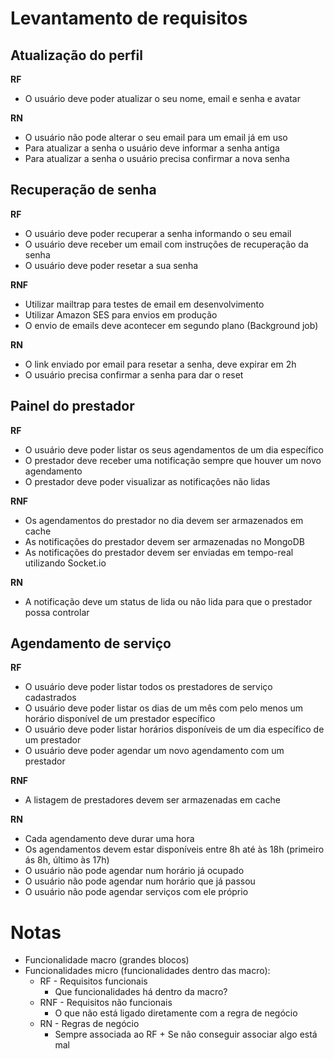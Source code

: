 # Levantamento de requisitos

## Atualização do perfil

**RF**

- O usuário deve poder atualizar o seu nome, email e senha e avatar

**RN**

- O usuário não pode alterar o seu email para um email já em uso
- Para atualizar a senha o usuário deve informar a senha antiga
- Para atualizar a senha o usuário precisa confirmar a nova senha

## Recuperação de senha

**RF**

- O usuário deve poder recuperar a senha informando o seu email
- O usuário deve receber um email com instruções de recuperação da senha
- O usuário deve poder resetar a sua senha

**RNF**

- Utilizar mailtrap para testes de email em desenvolvimento
- Utilizar Amazon SES para envios em produção
- O envio de emails deve acontecer em segundo plano (Background job)

**RN**

- O link enviado por email para resetar a senha, deve expirar em 2h
- O usuário precisa confirmar a senha para dar o reset

## Painel do prestador

**RF**

- O usuário deve poder listar os seus agendamentos de um dia específico
- O prestador deve receber uma notificação sempre que houver um novo agendamento
- O prestador deve poder visualizar as notificações não lidas

**RNF**

- Os agendamentos do prestador no dia devem ser armazenados em cache
- As notificações do prestador devem ser armazenadas no MongoDB
- As notificações do prestador devem ser enviadas em tempo-real utilizando Socket.io

**RN**

- A notificação deve um status de lida ou não lida para que o prestador possa controlar

## Agendamento de serviço

**RF**

- O usuário deve poder listar todos os prestadores de serviço cadastrados
- O usuário deve poder listar os dias de um mês com pelo menos um horário disponível de um prestador específico
- O usuário deve poder listar horários disponíveis de um dia específico de um prestador
- O usuário deve poder agendar um novo agendamento com um prestador

**RNF**

- A listagem de prestadores devem ser armazenadas em cache

**RN**

- Cada agendamento deve durar uma hora
- Os agendamentos devem estar disponíveis entre 8h até às 18h (primeiro ás 8h, último às 17h)
- O usuário não pode agendar num horário já ocupado
- O usuário não pode agendar num horário que já passou
- O usuário não pode agendar serviços com ele próprio

# Notas

- Funcionalidade macro (grandes blocos)
- Funcionalidades micro (funcionalidades dentro das macro):
  - RF - Requisitos funcionais
    - Que funcionalidades há dentro da macro?
  - RNF - Requisitos não funcionais
    - O que não está ligado diretamente com a regra de negócio
  - RN - Regras de negócio
    - Sempre associada ao RF + Se não conseguir associar algo está mal
